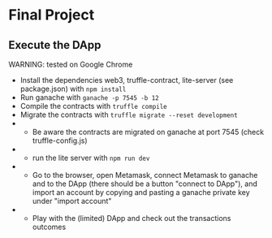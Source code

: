 # Final Project

## Execute the DApp

WARNING: tested on Google Chrome

- Install the dependencies web3, truffle-contract, lite-server (see package.json) with ``npm install``
- Run ganache with ``ganache -p 7545 -b 12``
- Compile the contracts with ``truffle compile``
- Migrate the contracts with ``truffle migrate --reset development``
- - Be aware the contracts are migrated on ganache at port 7545 (check truffle-config.js)
- - run the lite server with  ``npm run dev``
- - Go to the browser, open Metamask, connect Metamask to ganache and to the DApp (there should be a button "connect to DApp"), and import an account by copying and pasting a ganache private key under "import account"
- - Play with the (limited) DApp and check out the transactions outcomes
